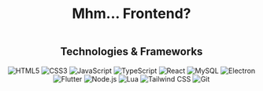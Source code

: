 <div align="center">
  <h1>Mhm... Frontend?</h1>

  <img src="https://media1.giphy.com/media/v1.Y2lkPTc5MGI3NjExcmtucm1qNTRmcHNpNGF4YXM1bmtieTJhNTJsZHc3eHljbTE3MnVvbiZlcD12MV9pbnRlcm5hbF9naWZfYnlfaWQmY3Q9Zw/CHc9dLQVQOAXm/giphy.gif" alt="" />

  <h2>Technologies & Frameworks</h2>

  <p>
    <img src="https://img.shields.io/badge/-HTML5-000?&logo=HTML5&logoColor=E34F26" alt="HTML5" />
    <img src="https://img.shields.io/badge/-CSS3-000?&logo=CSS3&logoColor=1572B6" alt="CSS3" />
    <img src="https://img.shields.io/badge/-JavaScript-000?&logo=JavaScript&logoColor=F7DF1E" alt="JavaScript" />
        <img src="https://img.shields.io/badge/-TypeScript-000?&logo=TypeScript&logoColor=3178C6" alt="TypeScript" />
    <img src="https://img.shields.io/badge/-React-000?&logo=React&logoColor=61DAFB" alt="React" />
    <img src="https://img.shields.io/badge/-MySQL-000?&logo=MySQL&logoColor=4479A1" alt="MySQL" />
    <img src="https://img.shields.io/badge/-Electron-000?&logo=Electron&logoColor=47848F" alt="Electron" />
    <img src="https://img.shields.io/badge/-Flutter-000?&logo=Flutter&logoColor=02569B" alt="Flutter" />
    <img src="https://img.shields.io/badge/-Node.js-000?&logo=Node.js&logoColor=339933" alt="Node.js" />
    <img src="https://img.shields.io/badge/-Lua-000?&logo=Lua&logoColor=2C2D72" alt="Lua" />
    <img src="https://img.shields.io/badge/-Tailwind%20CSS-000?&logo=Tailwind%20CSS&logoColor=38B2AC" alt="Tailwind CSS" />
    <img src="https://img.shields.io/badge/-Git-000?&logo=Git&logoColor=F05032" alt="Git" />
  </p>
</div>
